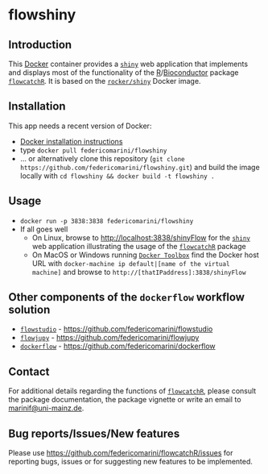 # flowshiny

## Introduction

This [Docker](http://www.docker.com/) container provides a [`shiny`](http://shiny.rstudio.com/) web application that implements and displays most of the functionality of the [R](http://r-project.org/)/[Bioconductor](http://bioconductor.org) package [`flowcatchR`](http://bioconductor.org/packages/flowcatchR). It is based on the [`rocker/shiny`](https://github.com/rocker-org/shiny) Docker image.

## Installation

This app needs a recent version of Docker:

 * [Docker installation instructions](https://docs.docker.com/installation/#installation)
 * type `docker pull federicomarini/flowshiny` 
 * ... or alternatively clone this repository (`git clone https://github.com/federicomarini/flowshiny.git`) and build the image locally with `cd flowshiny && docker build -t flowshiny .` 

## Usage

 * `docker run -p 3838:3838 federicomarini/flowshiny`
 * If all goes well
    - On Linux, browse to [http://localhost:3838/shinyFlow](http://localhost:3838/shinyFlow) for the [`shiny`](http://shiny.rstudio.com/) web application illustrating the usage of the [`flowcatchR`](http://bioconductor.org/packages/flowcatchR) package
    - On MacOS or Windows running [`Docker Toolbox`](https://www.docker.com/toolbox) find the Docker host URL with `docker-machine ip default|[name of the virtual machine]` and browse to `http://[thatIPaddress]:3838/shinyFlow`

## Other components of the `dockerflow` workflow solution

* [`flowstudio`](https://github.com/federicomarini/flowstudio) - https://github.com/federicomarini/flowstudio
* [`flowjupy`](https://github.com/federicomarini/flowjupy) - https://github.com/federicomarini/flowjupy
* [`dockerflow`](https://github.com/federicomarini/dockerflow) - https://github.com/federicomarini/dockerflow


## Contact
For additional details regarding the functions of [`flowcatchR`](http://bioconductor.org/packages/flowcatchR), please consult the package documentation, the package vignette or write an email to marinif@uni-mainz.de. 

## Bug reports/Issues/New features

Please use https://github.com/federicomarini/flowcatchR/issues for reporting bugs, issues or for suggesting new features to be implemented.

